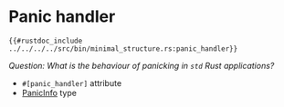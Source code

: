 # Panic handler

```rust,noplaypen
{{#rustdoc_include ../../../../src/bin/minimal_structure.rs:panic_handler}}
```

*Question: What is the behaviour of panicking in `std` Rust applications?*

- `#[panic_handler]` attribute
- [PanicInfo](https://doc.rust-lang.org/core/panic/struct.PanicInfo.html) type
